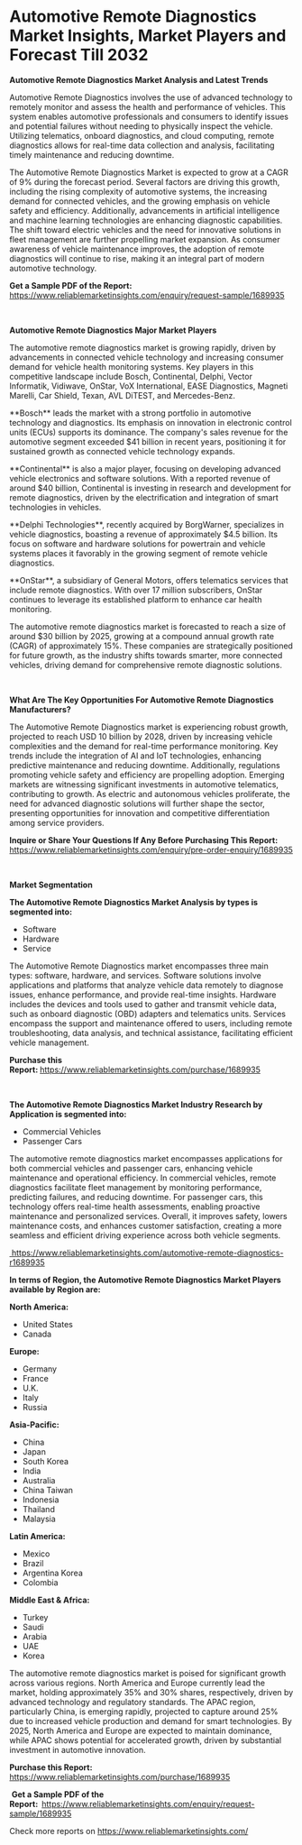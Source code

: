 <p><h1>Automotive Remote Diagnostics Market Insights, Market Players and Forecast Till 2032</h1></p><p><strong>Automotive Remote Diagnostics Market Analysis and Latest Trends</strong></p>
<p><p>Automotive Remote Diagnostics involves the use of advanced technology to remotely monitor and assess the health and performance of vehicles. This system enables automotive professionals and consumers to identify issues and potential failures without needing to physically inspect the vehicle. Utilizing telematics, onboard diagnostics, and cloud computing, remote diagnostics allows for real-time data collection and analysis, facilitating timely maintenance and reducing downtime.</p><p>The Automotive Remote Diagnostics Market is expected to grow at a CAGR of 9% during the forecast period. Several factors are driving this growth, including the rising complexity of automotive systems, the increasing demand for connected vehicles, and the growing emphasis on vehicle safety and efficiency. Additionally, advancements in artificial intelligence and machine learning technologies are enhancing diagnostic capabilities. The shift toward electric vehicles and the need for innovative solutions in fleet management are further propelling market expansion. As consumer awareness of vehicle maintenance improves, the adoption of remote diagnostics will continue to rise, making it an integral part of modern automotive technology.</p></p>
<p><strong>Get a Sample PDF of the Report:&nbsp;</strong> <a href="https://www.reliablemarketinsights.com/enquiry/request-sample/1689935?utm_campaign=2177&utm_medium=2&utm_source=Github&utm_content=ia&utm_term=30032025&utm_id=automotive-remote-diagnostics">https://www.reliablemarketinsights.com/enquiry/request-sample/1689935</a></p>
<p>&nbsp;</p>
<p><strong>Automotive Remote Diagnostics Major Market Players</strong></p>
<p><p>The automotive remote diagnostics market is growing rapidly, driven by advancements in connected vehicle technology and increasing consumer demand for vehicle health monitoring systems. Key players in this competitive landscape include Bosch, Continental, Delphi, Vector Informatik, Vidiwave, OnStar, VoX International, EASE Diagnostics, Magneti Marelli, Car Shield, Texan, AVL DiTEST, and Mercedes-Benz.</p><p>**Bosch** leads the market with a strong portfolio in automotive technology and diagnostics. Its emphasis on innovation in electronic control units (ECUs) supports its dominance. The company's sales revenue for the automotive segment exceeded $41 billion in recent years, positioning it for sustained growth as connected vehicle technology expands.</p><p>**Continental** is also a major player, focusing on developing advanced vehicle electronics and software solutions. With a reported revenue of around $40 billion, Continental is investing in research and development for remote diagnostics, driven by the electrification and integration of smart technologies in vehicles.</p><p>**Delphi Technologies**, recently acquired by BorgWarner, specializes in vehicle diagnostics, boasting a revenue of approximately $4.5 billion. Its focus on software and hardware solutions for powertrain and vehicle systems places it favorably in the growing segment of remote vehicle diagnostics.</p><p>**OnStar**, a subsidiary of General Motors, offers telematics services that include remote diagnostics. With over 17 million subscribers, OnStar continues to leverage its established platform to enhance car health monitoring.</p><p>The automotive remote diagnostics market is forecasted to reach a size of around $30 billion by 2025, growing at a compound annual growth rate (CAGR) of approximately 15%. These companies are strategically positioned for future growth, as the industry shifts towards smarter, more connected vehicles, driving demand for comprehensive remote diagnostic solutions.</p></p>
<p>&nbsp;</p>
<p><strong>What Are The Key Opportunities For Automotive Remote Diagnostics Manufacturers?</strong></p>
<p><p>The Automotive Remote Diagnostics market is experiencing robust growth, projected to reach USD 10 billion by 2028, driven by increasing vehicle complexities and the demand for real-time performance monitoring. Key trends include the integration of AI and IoT technologies, enhancing predictive maintenance and reducing downtime. Additionally, regulations promoting vehicle safety and efficiency are propelling adoption. Emerging markets are witnessing significant investments in automotive telematics, contributing to growth. As electric and autonomous vehicles proliferate, the need for advanced diagnostic solutions will further shape the sector, presenting opportunities for innovation and competitive differentiation among service providers.</p></p>
<p><strong>Inquire or Share Your Questions If Any Before Purchasing This Report:</strong> <a href="https://www.reliablemarketinsights.com/enquiry/pre-order-enquiry/1689935?utm_campaign=2177&utm_medium=2&utm_source=Github&utm_content=ia&utm_term=30032025&utm_id=automotive-remote-diagnostics">https://www.reliablemarketinsights.com/enquiry/pre-order-enquiry/1689935</a></p>
<p>&nbsp;</p>
<p><strong>Market Segmentation</strong></p>
<p><strong>The Automotive Remote Diagnostics Market Analysis by types is segmented into:</strong></p>
<p><ul><li>Software</li><li>Hardware</li><li>Service</li></ul></p>
<p><p>The Automotive Remote Diagnostics market encompasses three main types: software, hardware, and services. Software solutions involve applications and platforms that analyze vehicle data remotely to diagnose issues, enhance performance, and provide real-time insights. Hardware includes the devices and tools used to gather and transmit vehicle data, such as onboard diagnostic (OBD) adapters and telematics units. Services encompass the support and maintenance offered to users, including remote troubleshooting, data analysis, and technical assistance, facilitating efficient vehicle management.</p></p>
<p><strong>Purchase this Report:&nbsp;</strong><a href="https://www.reliablemarketinsights.com/purchase/1689935?utm_campaign=2177&utm_medium=2&utm_source=Github&utm_content=ia&utm_term=30032025&utm_id=automotive-remote-diagnostics">https://www.reliablemarketinsights.com/purchase/1689935</a></p>
<p>&nbsp;</p>
<p><strong>The Automotive Remote Diagnostics Market Industry Research by Application is segmented into:</strong></p>
<p><ul><li>Commercial Vehicles</li><li>Passenger Cars</li></ul></p>
<p><p>The automotive remote diagnostics market encompasses applications for both commercial vehicles and passenger cars, enhancing vehicle maintenance and operational efficiency. In commercial vehicles, remote diagnostics facilitate fleet management by monitoring performance, predicting failures, and reducing downtime. For passenger cars, this technology offers real-time health assessments, enabling proactive maintenance and personalized services. Overall, it improves safety, lowers maintenance costs, and enhances customer satisfaction, creating a more seamless and efficient driving experience across both vehicle segments.</p></p>
<p><a href="https://www.reliablemarketinsights.com/automotive-remote-diagnostics-r1689935?utm_campaign=2177&utm_medium=2&utm_source=Github&utm_content=ia&utm_term=30032025&utm_id=automotive-remote-diagnostics">&nbsp;https://www.reliablemarketinsights.com/automotive-remote-diagnostics-r1689935</a></p>
<p><strong>In terms of Region, the Automotive Remote Diagnostics Market Players available by Region are:</strong></p>
<p>
    <p> <strong> North America: </strong>
        <ul>
            <li>United States</li>
            <li>Canada</li>
        </ul>
        </p> 
    <p> <strong> Europe: </strong>
        <ul>
            <li>Germany</li>
            <li>France</li>
            <li>U.K.</li>
            <li>Italy</li>
            <li>Russia</li>
        </ul>
        </p> 
    <p> <strong> Asia-Pacific: </strong>
        <ul>
            <li>China</li>
            <li>Japan</li>
            <li>South Korea</li>
            <li>India</li>
            <li>Australia</li>
            <li>China Taiwan</li>
            <li>Indonesia</li>
            <li>Thailand</li>
            <li>Malaysia</li>
        </ul>
        </p> 
    <p> <strong> Latin America: </strong>
        <ul>
            <li>Mexico</li>
            <li>Brazil</li>
            <li>Argentina Korea</li>
            <li>Colombia</li>
        </ul>
        </p> 
    <p> <strong> Middle East & Africa: </strong>
        <ul>
            <li>Turkey</li>
            <li>Saudi</li>
            <li>Arabia</li>
            <li>UAE</li>
            <li>Korea</li>
        </ul>
    </p>
    </p>
<p><p>The automotive remote diagnostics market is poised for significant growth across various regions. North America and Europe currently lead the market, holding approximately 35% and 30% shares, respectively, driven by advanced technology and regulatory standards. The APAC region, particularly China, is emerging rapidly, projected to capture around 25% due to increased vehicle production and demand for smart technologies. By 2025, North America and Europe are expected to maintain dominance, while APAC shows potential for accelerated growth, driven by substantial investment in automotive innovation.</p></p>
<p><strong>Purchase this Report: </strong><a href="https://www.reliablemarketinsights.com/purchase/1689935?utm_campaign=2177&utm_medium=2&utm_source=Github&utm_content=ia&utm_term=30032025&utm_id=automotive-remote-diagnostics">https://www.reliablemarketinsights.com/purchase/1689935</a></p>
<p>&nbsp;<strong>Get a Sample PDF of the Report:&nbsp;&nbsp;</strong><a href="https://www.reliablemarketinsights.com/enquiry/request-sample/1689935?utm_campaign=2177&utm_medium=2&utm_source=Github&utm_content=ia&utm_term=30032025&utm_id=automotive-remote-diagnostics">https://www.reliablemarketinsights.com/enquiry/request-sample/1689935</a></p>
<p><strong></strong></p>
<p>Check more reports on <a href="https://www.reliablemarketinsights.com/?utm_campaign=2177&utm_medium=2&utm_source=Github&utm_content=ia&utm_term=30032025&utm_id=automotive-remote-diagnostics">https://www.reliablemarketinsights.com/</a></p>
